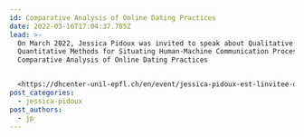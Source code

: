 ```yaml
---
id: Comparative Analysis of Online Dating Practices
date: 2022-03-16T17:04:37.785Z
lead: >-
  On March 2022, Jessica Pidoux was invited to speak about Qualitative and
  Quantitative Methods for Situating Human-Machine Communication Processes: A
  Comparative Analysis of Online Dating Practices


  <https://dhcenter-unil-epfl.ch/en/event/jessica-pidoux-est-linvitee-du-prochain-seminaire-methodologie-de-sciencespo/>
post_categories:
  - jessica-pidoux
post_authors:
  - jp
---
```

